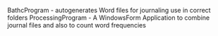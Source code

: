 BathcProgram - autogenerates Word files for journaling use in correct folders
ProcessingProgram - A WindowsForm Application to combine journal files and also to count word frequencies
